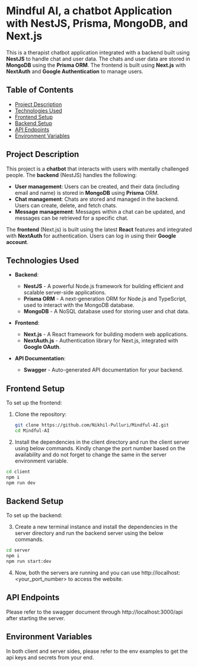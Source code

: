 # Mindful AI, a chatbot Application with NestJS, Prisma, MongoDB, and Next.js

This is a therapist chatbot application integrated with a backend built using **NestJS** to handle chat and user data. The chats and user data are stored in **MongoDB** using the **Prisma ORM**. The frontend is built using **Next.js** with **NextAuth** and **Google Authentication** to manage users.

## Table of Contents

- [Project Description](#project-description)
- [Technologies Used](#technologies-used)
- [Frontend Setup](#frontend-setup)
- [Backend Setup](#backend-setup)
- [API Endpoints](#api-endpoints)
- [Environment Variables](#environment-variables)

## Project Description

This project is a **chatbot** that interacts with users with mentally challenged people. The **backend** (NestJS) handles the following:

- **User management**: Users can be created, and their data (including email and name) is stored in **MongoDB** using **Prisma** ORM.
- **Chat management**: Chats are stored and managed in the backend. Users can create, delete, and fetch chats.
- **Message management**: Messages within a chat can be updated, and messages can be retrieved for a specific chat.

The **frontend** (Next.js) is built using the latest **React** features and integrated with **NextAuth** for authentication. Users can log in using their **Google account**.

## Technologies Used

- **Backend**:

  - **NestJS** - A powerful Node.js framework for building efficient and scalable server-side applications.
  - **Prisma ORM** - A next-generation ORM for Node.js and TypeScript, used to interact with the MongoDB database.
  - **MongoDB** - A NoSQL database used for storing user and chat data.

- **Frontend**:

  - **Next.js** - A React framework for building modern web applications.
  - **NextAuth.js** - Authentication library for Next.js, integrated with **Google OAuth**.

- **API Documentation**:
  - **Swagger** - Auto-generated API documentation for your backend.

## Frontend Setup

To set up the frontend:

1. Clone the repository:

   ```bash
   git clone https://github.com/Nikhil-Pulluri/Mindful-AI.git
   cd Mindful-AI

   ```

2. Install the dependencies in the client directory and run the client server using below commands. Kindly change the port number based on the availability and do not forget to change the same in the server environment variable.

```bash
cd client
npm i
npm run dev
```

## Backend Setup

To set up the backend:

3. Create a new terminal instance and install the dependencies in the server directory and run the backend server using the below commands.

```bash
cd server
npm i
npm run start:dev
```

4. Now, both the servers are running and you can use http://localhost:<your_port_number> to access the website.

## API Endpoints

Please refer to the swagger document through http://localhost:3000/api after starting the server.

## Environment Variables

In both client and server sides, please refer to the env examples to get the api keys and secrets from your end.
